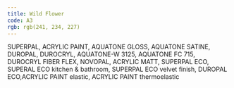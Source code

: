 ```yaml
---
title: Wild Flower
code: A3
rgb: rgb(241, 234, 227)
---
```


SUPERPAL, ACRYLIC PAINT, AQUATONE GLOSS, AQUATONE SATINE, DUROPAL, DUROCRYL, AQUATONE-W 3125, AQUATONE FC 715, DUROCRYL FIBER FLEX, NOVOPAL, ACRYLIC MATT, SUPERPAL ECO, SUPERAL ECO kitchen & bathroom, SUPERPAL ECO velvet finish, DUROPAL ECO,ACRYLIC PAINT elastic, ACRYLIC PAINT thermoelastic
